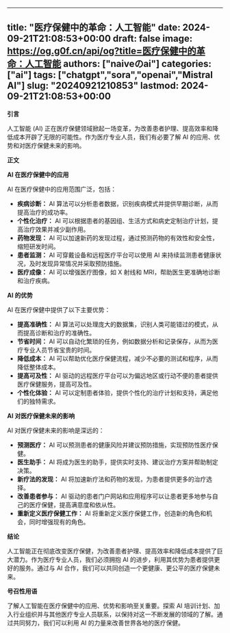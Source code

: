 
---
title: "医疗保健中的革命：人工智能"
date: 2024-09-21T21:08:53+00:00
draft: false
image: https://og.g0f.cn/api/og?title=医疗保健中的革命：人工智能
authors: ["naiveのai"]
categories: ["ai"]
tags: ["chatgpt","sora","openai","Mistral AI"]
slug: "20240921210853"
lastmod: 2024-09-21T21:08:53+00:00
---
**引言**

人工智能 (AI) 正在医疗保健领域掀起一场变革，为改善患者护理、提高效率和降低成本开辟了无限的可能性。作为医疗专业人员，我们有必要了解 AI 的应用、优势和对医疗保健未来的影响。

**正文**

**AI 在医疗保健中的应用**

AI 在医疗保健中的应用范围广泛，包括：

- **疾病诊断：** AI 算法可以分析患者数据，识别疾病模式并提供早期诊断，从而提高治疗的成功率。
- **个性化治疗：** AI 可以根据患者的基因组、生活方式和病史定制治疗计划，提高治疗效果并减少副作用。
- **药物发现：** AI 可以加速新药的发现过程，通过预测药物的有效性和安全性，缩短研发时间。
- **患者监测：** AI 可穿戴设备和远程医疗平台可以使用 AI 来持续监测患者健康状况，及时发现异常情况并采取预防措施。
- **医疗成像：** AI 可以增强医疗图像，如 X 射线和 MRI，帮助医生更准确地诊断和治疗疾病。

**AI 的优势**

AI 在医疗保健中提供了以下主要优势：

- **提高准确性：** AI 算法可以处理庞大的数据集，识别人类可能错过的模式，从而提高诊断和治疗的准确性。
- **节省时间：** AI 可以自动化繁琐的任务，例如数据分析和记录保存，从而为医疗专业人员节省宝贵的时间。
- **降低成本：** AI 可以帮助优化医疗保健流程，减少不必要的测试和程序，从而降低整体成本。
- **提高可及性：** AI 驱动的远程医疗平台可以为偏远地区或行动不便的患者提供医疗保健服务，提高可及性。
- **个性化体验：** AI 可以定制患者体验，提供个性化的治疗计划和支持，满足他们的独特需求。

**AI 对医疗保健未来的影响**

AI 对医疗保健未来的影响是深远的：

- **预测医疗：** AI 可以预测患者的健康风险并建议预防措施，实现预防性医疗保健。
- **医生助手：** AI 将成为医生的助手，提供实时支持、建议治疗方案并帮助制定决策。
- **新疗法的发现：** AI 将加速新疗法和药物的发现，为患者提供更多的治疗选择。
- **改善患者参与：** AI 驱动的患者门户网站和应用程序可以让患者更多地参与自己的医疗保健，提高满意度和依从性。
- **重新定义医疗保健工作：** AI 将重新定义医疗保健工作，创造新的角色和机会，同时增强现有的角色。

**结论**

人工智能正在彻底改变医疗保健，为改善患者护理、提高效率和降低成本提供了巨大潜力。作为医疗专业人员，我们必须拥抱 AI 的进步，利用其优势为患者提供更好的服务。通过与 AI 合作，我们可以共同创造一个更健康、更公平的医疗保健未来。

**号召性用语**

了解人工智能在医疗保健中的应用、优势和影响至关重要。探索 AI 培训计划、加入行业组织并与其他医疗专业人员联系，以保持对这一不断发展的领域的了解。通过共同努力，我们可以利用 AI 的力量来改善世界各地的医疗保健。
